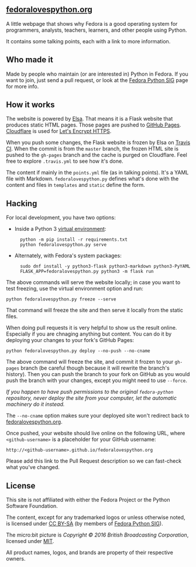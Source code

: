 ## [fedoralovespython.org]

A little webpage that shows why Fedora is a good operating system for
programmers, analysts, teachers, learners, and other people using Python.

It contains some talking points, each with a link to more information.


## Who made it

Made by people who maintain (or are interested in) Python in Fedora.
If you want to join, just send a pull request, or look at the
[Fedora Python SIG] page for more info.


## How it works

The website is powered by [Elsa]. That means it is a Flask website that
produces static HTML pages. Those pages are pushed to [GitHub Pages].
[Cloudflare] is used for [Let's Encrypt HTTPS].

When you push some changes, the Flask website is frozen by Elsa on [Travis CI].
When the commit is from the `master` branch, the frozen HTML site is pushed to
the `gh-pages` branch and the cache is purged on Cloudflare.
Feel free to explore `.travis.yml` to see how it's done.

The content if mainly in the `points.yml` file (as in talking points).
It's a YAML file with Markdown. `fedoralovespython.py` defines what's done with
the content and files in `templates` and `static` define the form.

## Hacking

For local development, you have two options:

* Inside a Python 3 [virtual environment]:

        python -m pip install -r requirements.txt
        python fedoralovespython.py serve

* Alternately, with Fedora's system packages:

        sudo dnf install -y python3-flask python3-markdown python3-PyYAML
        FLASK_APP=fedoralovespython.py python3 -m flask run

The above commands will serve the website locally;
in case you want to test freezing, use the virtual environment option and run:

    python fedoralovespython.py freeze --serve

That command will freeze the site and then serve it locally from the static
files.

When doing pull requests it is very helpful to show us the result online.
Especially if you are chnaging anything but content.
You can do it by deploying your changes to your fork's GitHub Pages:

    python fedoralovespython.py deploy --no-push --no-cname

The above command will freeze the site, and commit it frozen to your `gh-pages`
branch (be careful though because it will rewrite the branch's history).
Then you can push the branch to your fork on GitHub as you would push the
branch with your changes, except you might need to use `--force`.

*If you happen to have push permissions to the original `fedora-python`
repository, never deploy the site from your computer, let the automatic
machinery do it instead.*

The `--no-cname` option makes sure your deployed site won't redirect back to
[fedoralovespython.org].

Once pushed, your website should live online on the following URL,
where `<github-username>` is a placeholder for your GitHub username:

    http://<github-username>.github.io/fedoralovespython.org

Please add this link to the Pull Request description so we can fast-check what
you've changed.


## License

This site is not affiliated with either the Fedora Project
or the Python Software Foundation.

The content, except for any trademarked logos or unless otherwise
noted, is licensed under [CC BY-SA] (by members of
[Fedora Python SIG]).

The micro:bit picture is *Copyright © 2016 British
Broadcasting Corporation*, licensed under [MIT].

All product names, logos, and brands are property of their
respective owners.



[virtual environment]: https://docs.python.org/3/library/venv.html
[Fedora Python SIG]: https://fedoraproject.org/wiki/SIGs/Python
[Elsa]: https://github.com/pyvec/elsa
[GitHub Pages]: https://pages.github.com/
[Cloudflare]: https://www.cloudflare.com/
[Let's Encrypt HTTPS]: https://letsencrypt.org/
[Travis CI]: https://travis-ci.org/
[fedoralovespython.org]: https://fedoralovespython.org/
[CC BY-SA]: https://creativecommons.org/licenses/by-sa/4.0/legalcode
[Fedora Python SIG]: https://fedoraproject.org/wiki/SIGs/Python
[MIT]: https://github.com/lancaster-university/microbit-docs/blob/master/LICENSE
